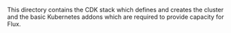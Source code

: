 This directory contains the CDK stack which defines and creates the cluster and the basic Kubernetes
addons which are required to provide capacity for Flux.
